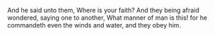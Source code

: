 And he said unto them, Where is your faith? And they being afraid wondered, saying one to another, What manner of man is this! for he commandeth even the winds and water, and they obey him.
